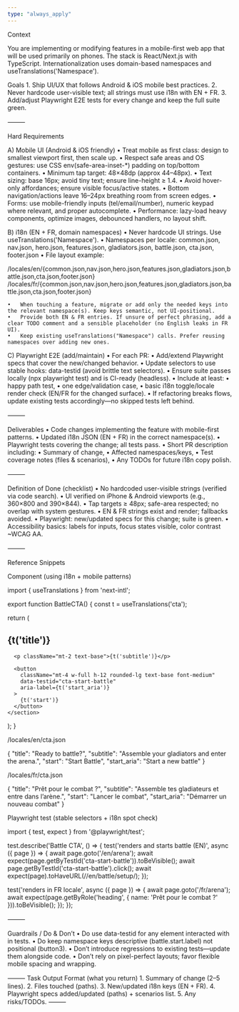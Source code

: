 ```yaml
---
type: "always_apply"
---
```


Context

You are implementing or modifying features in a mobile-first web app that will be used primarily on phones. The stack is React/Next.js with TypeScript. Internationalization uses domain-based namespaces and useTranslations('Namespace').

Goals
	1.	Ship UI/UX that follows Android & iOS mobile best practices.
	2.	Never hardcode user-visible text; all strings must use i18n with EN + FR.
	3.	Add/adjust Playwright E2E tests for every change and keep the full suite green.

⸻

Hard Requirements

A) Mobile UI (Android & iOS friendly)
	•	Treat mobile as first class: design to smallest viewport first, then scale up.
	•	Respect safe areas and OS gestures: use CSS env(safe-area-inset-*) padding on top/bottom containers.
	•	Minimum tap target: 48×48dp (approx 44–48px).
	•	Text sizing: base 16px; avoid tiny text; ensure line-height ≥ 1.4.
	•	Avoid hover-only affordances; ensure visible focus/active states.
	•	Bottom navigation/actions leave 16–24px breathing room from screen edges.
	•	Forms: use mobile-friendly inputs (tel/email/number), numeric keypad where relevant, and proper autocomplete.
	•	Performance: lazy-load heavy components, optimize images, debounced handlers, no layout shift.

B) i18n (EN + FR, domain namespaces)
	•	Never hardcode UI strings. Use useTranslations('Namespace').
	•	Namespaces per locale:
common.json, nav.json, hero.json, features.json, gladiators.json, battle.json, cta.json, footer.json
	•	File layout example:

/locales/en/{common.json,nav.json,hero.json,features.json,gladiators.json,battle.json,cta.json,footer.json}
/locales/fr/{common.json,nav.json,hero.json,features.json,gladiators.json,battle.json,cta.json,footer.json}


	•	When touching a feature, migrate or add only the needed keys into the relevant namespace(s). Keep keys semantic, not UI-positional.
	•	Provide both EN & FR entries. If unsure of perfect phrasing, add a clear TODO comment and a sensible placeholder (no English leaks in FR UI).
	•	Keep existing useTranslations("Namespace") calls. Prefer reusing namespaces over adding new ones.

C) Playwright E2E (add/maintain)
	•	For each PR:
	•	Add/extend Playwright specs that cover the new/changed behavior.
	•	Update selectors to use stable hooks: data-testid (avoid brittle text selectors).
	•	Ensure suite passes locally (npx playwright test) and is CI-ready (headless).
	•	Include at least:
	•	happy path test,
	•	one edge/validation case,
	•	basic i18n toggle/locale render check (EN/FR for the changed surface).
	•	If refactoring breaks flows, update existing tests accordingly—no skipped tests left behind.

⸻

Deliverables
	•	Code changes implementing the feature with mobile-first patterns.
	•	Updated i18n JSON (EN + FR) in the correct namespace(s).
	•	Playwright tests covering the change; all tests pass.
	•	Short PR description including:
	•	Summary of change,
	•	Affected namespaces/keys,
	•	Test coverage notes (files & scenarios),
	•	Any TODOs for future i18n copy polish.

⸻

Definition of Done (checklist)
	•	No hardcoded user-visible strings (verified via code search).
	•	UI verified on iPhone & Android viewports (e.g., 360×800 and 390×844).
	•	Tap targets ≥ 48px; safe-area respected; no overlap with system gestures.
	•	EN & FR strings exist and render; fallbacks avoided.
	•	Playwright: new/updated specs for this change; suite is green.
	•	Accessibility basics: labels for inputs, focus states visible, color contrast ~WCAG AA.

⸻

Reference Snippets

Component (using i18n + mobile patterns)

import { useTranslations } from 'next-intl';

export function BattleCTA() {
  const t = useTranslations('cta');

  return (
    <section
      className="px-4 pb-[max(env(safe-area-inset-bottom),16px)] pt-4 max-w-screen-sm mx-auto"
      role="region"
      aria-labelledby="battle-cta-title"
    >
      <h2 id="battle-cta-title" className="text-xl font-semibold">
        {t('title')}
      </h2>

      <p className="mt-2 text-base">{t('subtitle')}</p>

      <button
        className="mt-4 w-full h-12 rounded-lg text-base font-medium"
        data-testid="cta-start-battle"
        aria-label={t('start_aria')}
      >
        {t('start')}
      </button>
    </section>
  );
}

/locales/en/cta.json

{
  "title": "Ready to battle?",
  "subtitle": "Assemble your gladiators and enter the arena.",
  "start": "Start Battle",
  "start_aria": "Start a new battle"
}

/locales/fr/cta.json

{
  "title": "Prêt pour le combat ?",
  "subtitle": "Assemble tes gladiateurs et entre dans l’arène.",
  "start": "Lancer le combat",
  "start_aria": "Démarrer un nouveau combat"
}

Playwright test (stable selectors + i18n spot check)

import { test, expect } from '@playwright/test';

test.describe('Battle CTA', () => {
  test('renders and starts battle (EN)', async ({ page }) => {
    await page.goto('/en/arena');
    await expect(page.getByTestId('cta-start-battle')).toBeVisible();
    await page.getByTestId('cta-start-battle').click();
    await expect(page).toHaveURL(/\/en\/battle\/setup/);
  });

  test('renders in FR locale', async ({ page }) => {
    await page.goto('/fr/arena');
    await expect(page.getByRole('heading', { name: 'Prêt pour le combat ?' })).toBeVisible();
  });
});


⸻

Guardrails / Do & Don’t
	•	Do use data-testid for any element interacted with in tests.
	•	Do keep namespace keys descriptive (battle.start.label) not positional (button3).
	•	Don’t introduce regressions to existing tests—update them alongside code.
	•	Don’t rely on pixel-perfect layouts; favor flexible mobile spacing and wrapping.

⸻
Task Output Format (what you return)
	1.	Summary of change (2–5 lines).
	2.	Files touched (paths).
	3.	New/updated i18n keys (EN + FR).
	4.	Playwright specs added/updated (paths) + scenarios list.
	5.	Any risks/TODOs.
⸻
